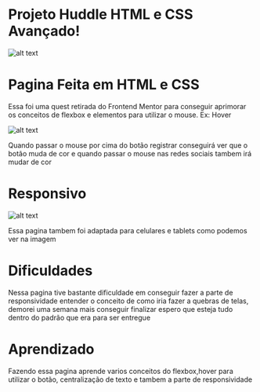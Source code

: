 # Projeto Huddle HTML e CSS Avançado!

![alt text](image.png)

# Pagina Feita em HTML e CSS

Essa foi uma quest retirada do Frontend Mentor para conseguir aprimorar os conceitos de flexbox e elementos para utilizar o mouse.
Ex: Hover

![alt text](image-1.png)

Quando passar o mouse por cima do botão registrar conseguirá ver que o botão muda de cor e quando passar o mouse nas redes sociais tambem irá mudar de cor 

# Responsivo

![alt text](image-2.png)

Essa pagina tambem foi adaptada para celulares e tablets como podemos ver na imagem

# Dificuldades

Nessa pagina tive bastante dificuldade em conseguir fazer a parte de responsividade entender o conceito de como iria fazer a quebras de telas, demorei uma semana mais conseguir finalizar espero que esteja tudo dentro do padrão que era para ser entregue 

# Aprendizado

Fazendo essa pagina aprende varios conceitos do flexbox,hover para utilizar o botão, centralização de texto e tambem a parte de responsividade 